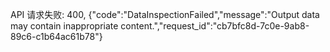 API 请求失败: 400, {"code":"DataInspectionFailed","message":"Output data may contain inappropriate content.","request_id":"cb7bfc8d-7c0e-9ab8-89c6-c1b64ac61b78"}